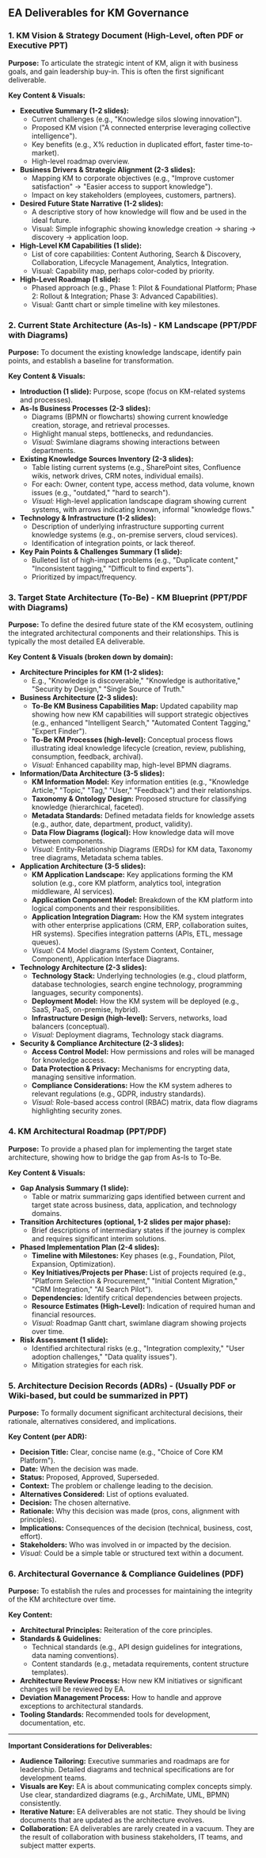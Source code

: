 ## EA Deliverables for KM Governance

### 1. KM Vision & Strategy Document (High-Level, often PDF or Executive PPT)

**Purpose:** To articulate the strategic intent of KM, align it with business goals, and gain leadership buy-in. This is often the first significant deliverable.

**Key Content & Visuals:**

* **Executive Summary (1-2 slides):**
    * Current challenges (e.g., "Knowledge silos slowing innovation").
    * Proposed KM vision ("A connected enterprise leveraging collective intelligence").
    * Key benefits (e.g., X% reduction in duplicated effort, faster time-to-market).
    * High-level roadmap overview.
* **Business Drivers & Strategic Alignment (2-3 slides):**
    * Mapping KM to corporate objectives (e.g., "Improve customer satisfaction" -> "Easier access to support knowledge").
    * Impact on key stakeholders (employees, customers, partners).
* **Desired Future State Narrative (1-2 slides):**
    * A descriptive story of how knowledge will flow and be used in the ideal future.
    * Visual: Simple infographic showing knowledge creation -> sharing -> discovery -> application loop.
* **High-Level KM Capabilities (1 slide):**
    * List of core capabilities: Content Authoring, Search & Discovery, Collaboration, Lifecycle Management, Analytics, Integration.
    * Visual: Capability map, perhaps color-coded by priority.
* **High-Level Roadmap (1 slide):**
    * Phased approach (e.g., Phase 1: Pilot & Foundational Platform; Phase 2: Rollout & Integration; Phase 3: Advanced Capabilities).
    * Visual: Gantt chart or simple timeline with key milestones.

### 2. Current State Architecture (As-Is) - KM Landscape (PPT/PDF with Diagrams)

**Purpose:** To document the existing knowledge landscape, identify pain points, and establish a baseline for transformation.

**Key Content & Visuals:**

* **Introduction (1 slide):** Purpose, scope (focus on KM-related systems and processes).
* **As-Is Business Processes (2-3 slides):**
    * Diagrams (BPMN or flowcharts) showing current knowledge creation, storage, and retrieval processes.
    * Highlight manual steps, bottlenecks, and redundancies.
    * *Visual:* Swimlane diagrams showing interactions between departments.
* **Existing Knowledge Sources Inventory (2-3 slides):**
    * Table listing current systems (e.g., SharePoint sites, Confluence wikis, network drives, CRM notes, individual emails).
    * For each: Owner, content type, access method, data volume, known issues (e.g., "outdated," "hard to search").
    * *Visual:* High-level application landscape diagram showing current systems, with arrows indicating known, informal "knowledge flows."
* **Technology & Infrastructure (1-2 slides):**
    * Description of underlying infrastructure supporting current knowledge systems (e.g., on-premise servers, cloud services).
    * Identification of integration points, or lack thereof.
* **Key Pain Points & Challenges Summary (1 slide):**
    * Bulleted list of high-impact problems (e.g., "Duplicate content," "Inconsistent tagging," "Difficult to find experts").
    * Prioritized by impact/frequency.

### 3. Target State Architecture (To-Be) - KM Blueprint (PPT/PDF with Diagrams)

**Purpose:** To define the desired future state of the KM ecosystem, outlining the integrated architectural components and their relationships. This is typically the most detailed EA deliverable.

**Key Content & Visuals (broken down by domain):**

* **Architecture Principles for KM (1-2 slides):**
    * E.g., "Knowledge is discoverable," "Knowledge is authoritative," "Security by Design," "Single Source of Truth."
* **Business Architecture (2-3 slides):**
    * **To-Be KM Business Capabilities Map:** Updated capability map showing how new KM capabilities will support strategic objectives (e.g., enhanced "Intelligent Search," "Automated Content Tagging," "Expert Finder").
    * **To-Be KM Processes (high-level):** Conceptual process flows illustrating ideal knowledge lifecycle (creation, review, publishing, consumption, feedback, archival).
    * *Visual:* Enhanced capability map, high-level BPMN diagrams.
* **Information/Data Architecture (3-5 slides):**
    * **KM Information Model:** Key information entities (e.g., "Knowledge Article," "Topic," "Tag," "User," "Feedback") and their relationships.
    * **Taxonomy & Ontology Design:** Proposed structure for classifying knowledge (hierarchical, faceted).
    * **Metadata Standards:** Defined metadata fields for knowledge assets (e.g., author, date, department, product, validity).
    * **Data Flow Diagrams (logical):** How knowledge data will move between components.
    * *Visual:* Entity-Relationship Diagrams (ERDs) for KM data, Taxonomy tree diagrams, Metadata schema tables.
* **Application Architecture (3-5 slides):**
    * **KM Application Landscape:** Key applications forming the KM solution (e.g., core KM platform, analytics tool, integration middleware, AI services).
    * **Application Component Model:** Breakdown of the KM platform into logical components and their responsibilities.
    * **Application Integration Diagram:** How the KM system integrates with other enterprise applications (CRM, ERP, collaboration suites, HR systems). Specifies integration patterns (APIs, ETL, message queues).
    * *Visual:* C4 Model diagrams (System Context, Container, Component), Application Interface Diagrams.
* **Technology Architecture (2-3 slides):**
    * **Technology Stack:** Underlying technologies (e.g., cloud platform, database technologies, search engine technology, programming languages, security components).
    * **Deployment Model:** How the KM system will be deployed (e.g., SaaS, PaaS, on-premise, hybrid).
    * **Infrastructure Design (high-level):** Servers, networks, load balancers (conceptual).
    * *Visual:* Deployment diagrams, Technology stack diagrams.
* **Security & Compliance Architecture (2-3 slides):**
    * **Access Control Model:** How permissions and roles will be managed for knowledge access.
    * **Data Protection & Privacy:** Mechanisms for encrypting data, managing sensitive information.
    * **Compliance Considerations:** How the KM system adheres to relevant regulations (e.g., GDPR, industry standards).
    * *Visual:* Role-based access control (RBAC) matrix, data flow diagrams highlighting security zones.

### 4. KM Architectural Roadmap (PPT/PDF)

**Purpose:** To provide a phased plan for implementing the target state architecture, showing how to bridge the gap from As-Is to To-Be.

**Key Content & Visuals:**

* **Gap Analysis Summary (1 slide):**
    * Table or matrix summarizing gaps identified between current and target state across business, data, application, and technology domains.
* **Transition Architectures (optional, 1-2 slides per major phase):**
    * Brief descriptions of intermediary states if the journey is complex and requires significant interim solutions.
* **Phased Implementation Plan (2-4 slides):**
    * **Timeline with Milestones:** Key phases (e.g., Foundation, Pilot, Expansion, Optimization).
    * **Key Initiatives/Projects per Phase:** List of projects required (e.g., "Platform Selection & Procurement," "Initial Content Migration," "CRM Integration," "AI Search Pilot").
    * **Dependencies:** Identify critical dependencies between projects.
    * **Resource Estimates (High-Level):** Indication of required human and financial resources.
    * *Visual:* Roadmap Gantt chart, swimlane diagram showing projects over time.
* **Risk Assessment (1 slide):**
    * Identified architectural risks (e.g., "Integration complexity," "User adoption challenges," "Data quality issues").
    * Mitigation strategies for each risk.

### 5. Architecture Decision Records (ADRs) - (Usually PDF or Wiki-based, but could be summarized in PPT)

**Purpose:** To formally document significant architectural decisions, their rationale, alternatives considered, and implications.

**Key Content (per ADR):**

* **Decision Title:** Clear, concise name (e.g., "Choice of Core KM Platform").
* **Date:** When the decision was made.
* **Status:** Proposed, Approved, Superseded.
* **Context:** The problem or challenge leading to the decision.
* **Alternatives Considered:** List of options evaluated.
* **Decision:** The chosen alternative.
* **Rationale:** Why this decision was made (pros, cons, alignment with principles).
* **Implications:** Consequences of the decision (technical, business, cost, effort).
* **Stakeholders:** Who was involved in or impacted by the decision.
* *Visual:* Could be a simple table or structured text within a document.

### 6. Architectural Governance & Compliance Guidelines (PDF)

**Purpose:** To establish the rules and processes for maintaining the integrity of the KM architecture over time.

**Key Content:**

* **Architectural Principles:** Reiteration of the core principles.
* **Standards & Guidelines:**
    * Technical standards (e.g., API design guidelines for integrations, data naming conventions).
    * Content standards (e.g., metadata requirements, content structure templates).
* **Architecture Review Process:** How new KM initiatives or significant changes will be reviewed by EA.
* **Deviation Management Process:** How to handle and approve exceptions to architectural standards.
* **Tooling Standards:** Recommended tools for development, documentation, etc.

---

**Important Considerations for Deliverables:**

* **Audience Tailoring:** Executive summaries and roadmaps are for leadership. Detailed diagrams and technical specifications are for development teams.
* **Visuals are Key:** EA is about communicating complex concepts simply. Use clear, standardized diagrams (e.g., ArchiMate, UML, BPMN) consistently.
* **Iterative Nature:** EA deliverables are not static. They should be living documents that are updated as the architecture evolves.
* **Collaboration:** EA deliverables are rarely created in a vacuum. They are the result of collaboration with business stakeholders, IT teams, and subject matter experts.
